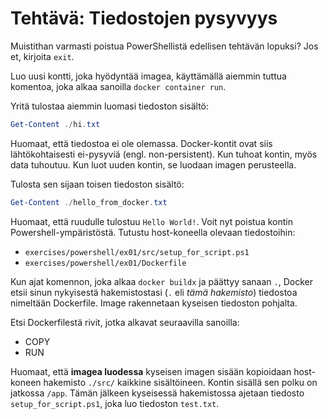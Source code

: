 # Tehtävä: Tiedostojen pysyvyys

Muistithan varmasti poistua PowerShellistä edellisen tehtävän lopuksi? Jos et, kirjoita `exit`. 

Luo uusi kontti, joka hyödyntää imagea, käyttämällä aiemmin tuttua komentoa, joka alkaa sanoilla `docker container run`.

Yritä tulostaa aiemmin luomasi tiedoston sisältö:

```powershell
Get-Content ./hi.txt
```

Huomaat, että tiedostoa ei ole olemassa. Docker-kontit ovat siis lähtökohtaisesti ei-pysyviä (engl. non-persistent). Kun tuhoat kontin, myös data tuhoutuu. Kun luot uuden kontin, se luodaan imagen perusteella.

Tulosta sen sijaan toisen tiedoston sisältö:

```powershell
Get-Content ./hello_from_docker.txt
```

Huomaat, että ruudulle tulostuu `Hello World!`. Voit nyt poistua kontin Powershell-ympäristöstä. Tutustu host-koneella olevaan tiedostoihin:

* `exercises/powershell/ex01/src/setup_for_script.ps1`
* `exercises/powershell/ex01/Dockerfile`

Kun ajat komennon, joka alkaa `docker buildx` ja päättyy sanaan `.`, Docker etsii sinun nykyisestä hakemistostasi (`.` eli *tämä hakemisto*) tiedostoa nimeltään Dockerfile. Image rakennetaan kyseisen tiedoston pohjalta.

Etsi Dockerfilestä rivit, jotka alkavat seuraavilla sanoilla:

* COPY
* RUN

Huomaat, että **imagea luodessa** kyseisen imagen sisään kopioidaan host-koneen hakemisto `./src/` kaikkine sisältöineen. Kontin sisällä sen polku on jatkossa `/app`. Tämän jälkeen kyseisessä hakemistossa ajetaan tiedosto `setup_for_script.ps1`, joka luo tiedoston `test.txt`.
